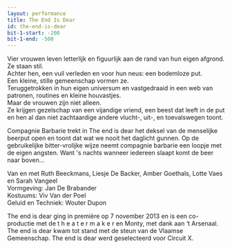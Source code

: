 ```yaml
---
layout: performance
title: The End Is Dear
id: the-end-is-dear
bit-1-start: -200
bit-1-end: -500
---
```

<style>
  #main {
    background: #080808 url({{ site.baseurl }}/img/the-end-is-dear-background.jpg);
  }

  #content {
    color: #fff;
    text-shadow: 1px 1px 1px rgba(0, 0, 0, 0.5);
  }

  #background-bit-1 {
    width: 100%;
    height: 1500px;
    position: absolute;
    top: 0;
    background: url({{ site.baseurl }}/img/the-end-is-dear-bit-1.png) no-repeat bottom right;
  }
</style>
Vier vrouwen leven letterlijk en figuurlijk aan de rand van hun eigen afgrond.<br>
Ze staan stil.<br>
Achter hen, een vuil verleden en voor hun neus: een bodemloze put.<br>
Een kleine, stille gemeenschap vormen ze.<br>
Teruggetrokken in hun eigen universum en vastgedraaid in een web van patronen, routines en kleine houvastjes.<br>
Maar de vrouwen zijn niet alleen.<br>
Ze krijgen gezelschap van een vijandige vriend, een beest dat leeft in de put en hen al dan niet zachtaardige andere vlucht-, uit-, en toevalswegen toont.

Compagnie Barbarie trekt in The end is dear het deksel van de menselijke beerput open en toont dat wat we nooit het daglicht gunnen. Op de gebruikelijke bitter-vrolijke wijze neemt compagnie barbarie een loopje met de eigen angsten. Want 's nachts wanneer iedereen slaapt komt de beer naar boven...

Van en met Ruth Beeckmans, Liesje De Backer, Amber Goethals, Lotte Vaes en Sarah Vangeel<br>
Vormgeving: Jan De Brabander<br>
Kostuums: Viv Van der Poel<br>
Geluid en Techniek: Wouter Dupon

The end is dear ging in première op 7 november 2013 en is een co-productie met de t&nbsp;h&nbsp;e&nbsp;a&nbsp;t&nbsp;e&nbsp;r&nbsp;m&nbsp;a&nbsp;k&nbsp;e&nbsp;r en Monty, met dank aan ‘t Arsenaal. The end is dear kwam tot stand met de steun van de Vlaamse Gemeenschap. The end is dear werd geselecteerd voor Circuit X.
